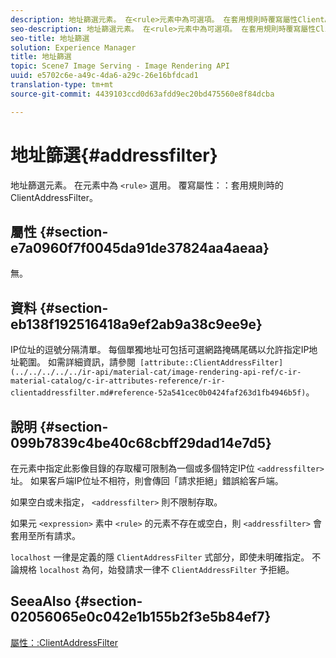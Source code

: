 ```yaml
---
description: 地址篩選元素。 在<rule>元素中為可選項。 在套用規則時覆寫屬性ClientAddressFilter。
seo-description: 地址篩選元素。 在<rule>元素中為可選項。 在套用規則時覆寫屬性ClientAddressFilter。
seo-title: 地址篩選
solution: Experience Manager
title: 地址篩選
topic: Scene7 Image Serving - Image Rendering API
uuid: e5702c6e-a49c-4da6-a29c-26e16bfdcad1
translation-type: tm+mt
source-git-commit: 4439103ccd0d63afdd9ec20bd475560e8f84dcba

---
```



# 地址篩選{#addressfilter}

地址篩選元素。 在元素中為 `<rule>` 選用。 覆寫屬性：：套用規則時的ClientAddressFilter。

## 屬性 {#section-e7a0960f7f0045da91de37824aa4aeaa}

無。

## 資料 {#section-eb138f192516418a9ef2ab9a38c9ee9e}

IP位址的逗號分隔清單。 每個單獨地址可包括可選網路掩碼尾碼以允許指定IP地址範圍。 如需詳細資訊，請參閱` [attribute::ClientAddressFilter](../../../../../ir-api/material-cat/image-rendering-api-ref/c-ir-material-catalog/c-ir-attributes-reference/r-ir-clientaddressfilter.md#reference-52a541cec0b0424faf263d1fb4946b5f)`。

## 說明 {#section-099b7839c4be40c68cbff29dad14e7d5}

在元素中指定此影像目錄的存取權可限制為一個或多個特定IP位 `<addressfilter>` 址。 如果客戶端IP位址不相符，則會傳回「請求拒絕」錯誤給客戶端。

如果空白或未指定， `<addressfilter>` 則不限制存取。

如果元 `<expression>` 素中 `<rule>` 的元素不存在或空白，則 `<addressfilter>` 會套用至所有請求。

`localhost` 一律是定義的隱 `ClientAddressFilter` 式部分，即使未明確指定。 不論規格 `localhost` 為何，始發請求一律不 `ClientAddressFilter` 予拒絕。

## SeeaAlso {#section-02056065e0c042e1b155b2f3e5b84ef7}

[屬性：:ClientAddressFilter](../../../../../ir-api/material-cat/image-rendering-api-ref/c-ir-material-catalog/c-ir-attributes-reference/r-ir-clientaddressfilter.md#reference-52a541cec0b0424faf263d1fb4946b5f)
